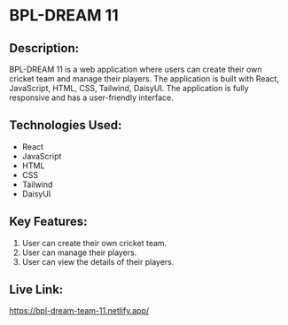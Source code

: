 # BPL-DREAM 11

## Description:
BPL-DREAM 11 is a web application where users can create their own cricket team and manage their players. The application is built with React, JavaScript, HTML, CSS, Tailwind, DaisyUI. The application is fully responsive and has a user-friendly interface.

## Technologies Used:
- React
- JavaScript
- HTML
- CSS
- Tailwind
- DaisyUI

## Key Features:
1. User can create their own cricket team.
2. User can manage their players.
3. User can view the details of their players.

## Live Link:
https://bpl-dream-team-11.netlify.app/
